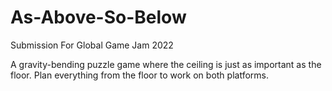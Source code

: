 # As-Above-So-Below
Submission For Global Game Jam 2022

A gravity-bending puzzle game where the ceiling is just as important as the floor. Plan everything from the floor to work on both platforms.
